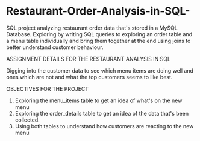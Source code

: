# Restaurant-Order-Analysis-in-SQL-

SQL project analyzing restaurant order data that's stored in a MySQL Database. 
Exploring by writing SQL queries to exploring an order table and a menu table individually and bring them together at the end using joins to better understand customer behaviour.

ASSIGNMENT DETAILS FOR THE RESTAURANT ANALYSIS IN SQL

Digging into the customer data to see which menu items are doing well and ones which are not and what the top customers seems to like best.

OBJECTIVES FOR THE PROJECT 
1. Exploring the menu_items table to get an idea of what's on the new menu
2. Exploring the order_details table to get an idea of the data that's been collected.
3. Using both tables to understand how customers are reacting to the new menu
 
